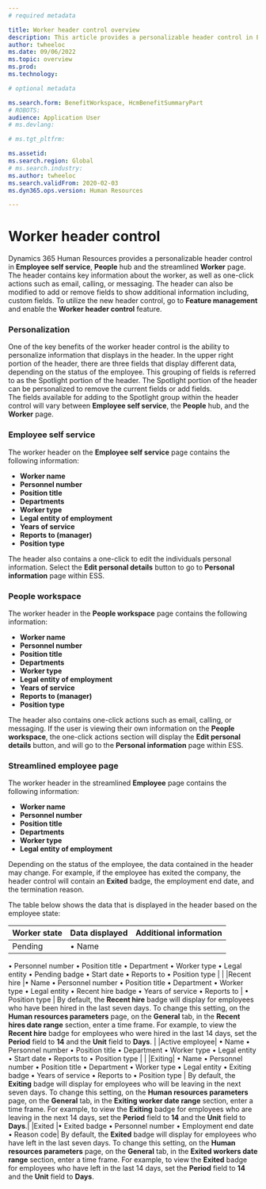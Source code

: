 ```yaml
---
# required metadata

title: Worker header control overview
description: This article provides a personalizable header control in Employee self service, People hub and worker page in Dynamics 365 Human Resources. 
author: twheeloc  
ms.date: 09/06/2022
ms.topic: overview
ms.prod: 
ms.technology: 

# optional metadata

ms.search.form: BenefitWorkspace, HcmBenefitSummaryPart
# ROBOTS: 
audience: Application User
# ms.devlang: 

# ms.tgt_pltfrm: 

ms.assetid: 
ms.search.region: Global
# ms.search.industry: 
ms.author: twheeloc
ms.search.validFrom: 2020-02-03
ms.dyn365.ops.version: Human Resources

---
```


# Worker header control
Dynamics 365 Human Resources provides a personalizable header control in **Employee self service**, **People** hub and the streamlined **Worker** page. The header 
contains key information about the worker, as well as one-click actions such as email, calling, or messaging. The header can also be modified to add or remove fields 
to show additional information including, custom fields. To utilize the new header control, go to **Feature management** and enable the **Worker header control** 
feature.

### Personalization
One of the key benefits of the worker header control is the ability to personalize information that displays in the header.
In the upper right portion of the header, there are three fields that display different data, depending on the status of the employee. This grouping of fields is 
referred to as the Spotlight portion of the header. The Spotlight portion of the header can be personalized to remove the current fields or add fields.    
The fields available for adding to the Spotlight group within the header control will vary between **Employee self service**, the **People** hub, and the **Worker** page.  

### Employee self service
The worker header on the **Employee self service** page contains the following information:  
 - **Worker name** 
 - **Personnel number** 
 - **Position title** 
 - **Departments** 
 - **Worker type** 
 - **Legal entity of employment** 
 - **Years of service** 
 - **Reports to (manager)** 
 - **Position type**  
  
 The header also contains a one-click to edit the individuals personal information. Select the **Edit personal details** button to go to **Personal information** 
 page within ESS.

### People workspace
The worker header in the **People workspace** page contains the following information: 
 - **Worker name** 
 - **Personnel number** 
 - **Position title** 
 - **Departments** 
 - **Worker type** 
 - **Legal entity of employment** 
 - **Years of service** 
 - **Reports to (manager)** 
 - **Position type**   
 
 The header also contains one-click actions such as email, calling, or messaging. If the user is viewing their own information on the **People workspace**, the 
 one-click actions section will display the **Edit personal details** button, and will go to the **Personal information** page within ESS.

### Streamlined employee page

The worker header in the streamlined **Employee** page contains the following information: 
 - **Worker name** 
 - **Personnel number** 
 - **Position title** 
 - **Departments** 
 - **Worker type** 
 - **Legal entity of employment** 
  
  Depending on the status of the employee, the data contained in the header may change. For example, if the employee has exited the company, the header control will 
  contain an **Exited** badge, the employment end date, and the termination reason. 
  
  The table below shows the data that is displayed in the header based on the employee state:

   | Worker state | Data displayed | Additional information |
   | --- | --- | --- |
   | Pending |	•	Name
•	Personnel number
•	Position title
•	Department 
•	Worker type
•	Legal entity
•	Pending badge
•	Start date
•	Reports to
•	Position type	|    |
|Recent hire |•	Name
•	Personnel number
•	Position title
•	Department 
•	Worker type
•	Legal entity
•	Recent hire badge
•	Years of service
•	Reports to | 
• Position type |	By default, the **Recent hire** badge will display for employees who have been hired in the last seven days. To change this setting, on the **Human 
resources parameters** page, on the **General** tab, in the **Recent hires date range** section, enter a time frame. For example, to view the **Recent hire** badge for 
employees who were hired in the last 14 days, set the **Period** field to **14** and the **Unit** field to **Days**. |
|Active employee|	•	Name
•	Personnel number
•	Position title
•	Department 
•	Worker type
•	Legal entity
•	Start date
•	Reports to
•	Position type	|   |
|Exiting| 	•	Name
•	Personnel number
•	Position title
•	Department 
•	Worker type
•	Legal entity
•	Exiting badge
•	Years of service
•	Reports to
•	Position type	| By default, the **Exiting** badge will display for employees who will be leaving in the next seven days. To change this setting, on the **Human 
resources parameters** page, on the **General** tab, in the **Exiting worker date range** section, enter a time frame. For example, to view the **Exiting** badge for 
employees who are leaving in the next 14 days, set the **Period** field to **14** and the **Unit** field to **Days**.|
|Exited	|•	Exited badge
•	Personnel number
•	Employment end date
•	Reason code|	By default, the **Exited** badge will display for employees who have left in the last seven days. To change this setting, on the **Human resources 
parameters** page, on the **General** tab, in the **Exited workers date range** section, enter a time frame. For example, to view the **Exited** badge for employees 
who have left in the last 14 days, set the **Period** field to **14** and the **Unit** field to **Days**.

